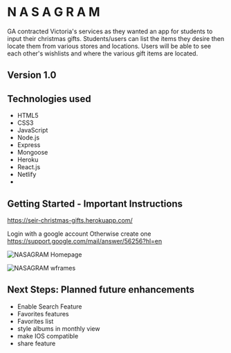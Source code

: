 # N A S A G R A M
 GA contracted Victoria's services as they wanted an app for students to input their christmas gifts. Students/users can list the items they desire then locate them from various stores and locations. Users will be able to see each other's wishlists and where the various gift items are located.

 ## Version 1.0
  

 ## Technologies used
 - HTML5
 - CSS3
 - JavaScript
 - Node.js
 - Express
 - Mongoose
 - Heroku
 - React.js
 - Netlify
 - 

 ## Getting Started - Important Instructions
  https://seir-christmas-gifts.herokuapp.com/

 Login with a google account
 Otherwise create one https://support.google.com/mail/answer/56256?hl=en

![NASAGRAM Homepage](https://user-images.githubusercontent.com/54866016/100807472-625f7700-3400-11eb-9a0a-a2bf8477c8bd.jpg)


![NASAGRAM  wframes](https://user-images.githubusercontent.com/54866016/100807573-90dd5200-3400-11eb-915a-454be7ada765.jpg)

 ## Next Steps: Planned future enhancements
 - Enable Search Feature
 - Favorites features
 - Favorites list
 - style albums in monthly view
 - make IOS compatible
 - share feature


